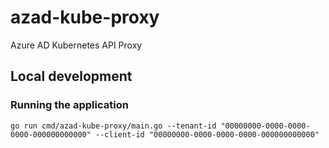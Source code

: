 # azad-kube-proxy
Azure AD Kubernetes API Proxy

## Local development

### Running the application

```shell
go run cmd/azad-kube-proxy/main.go --tenant-id "00000000-0000-0000-0000-000000000000" --client-id "00000000-0000-0000-0000-000000000000"
```